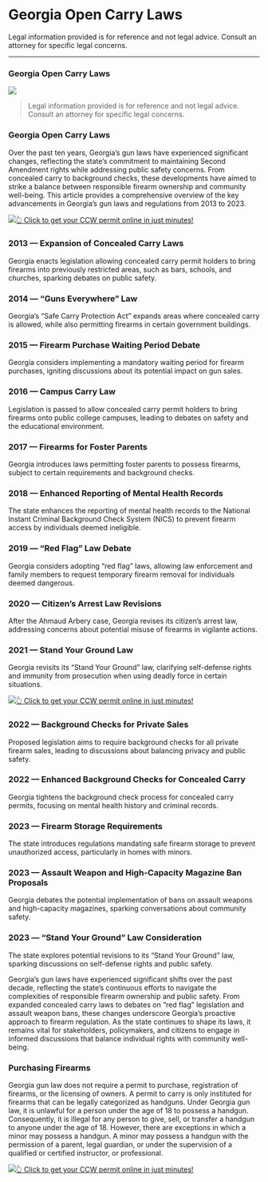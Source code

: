 # Georgia Open Carry Laws

Legal information provided is for reference and not legal advice. Consult an attorney for specific legal concerns. 

* * *

### Georgia Open Carry Laws

![](https://cdn-images-1.medium.com/max/800/1*buhYBw80ffunsDAehlMHFg.png)

> Legal information provided is for reference and not legal advice. Consult an attorney for specific legal concerns.

### Georgia Open Carry Laws

Over the past ten years, Georgia’s gun laws have experienced significant changes, reflecting the state’s commitment to maintaining Second Amendment rights while addressing public safety concerns. From concealed carry to background checks, these developments have aimed to strike a balance between responsible firearm ownership and community well-being. This article provides a comprehensive overview of the key advancements in Georgia’s gun laws and regulations from 2013 to 2023.

[![](https://cdn-images-1.medium.com/max/1200/1*aCmvRhaa5Xjz4zDZxHzAjg.png)](https://serp.ly/ccw)[👆 Click to get your CCW permit online in just minutes!](https://serp.ly/ccw)

### 2013 — Expansion of Concealed Carry Laws

Georgia enacts legislation allowing concealed carry permit holders to bring firearms into previously restricted areas, such as bars, schools, and churches, sparking debates on public safety.

### 2014 — “Guns Everywhere” Law

Georgia’s “Safe Carry Protection Act” expands areas where concealed carry is allowed, while also permitting firearms in certain government buildings.

### 2015 — Firearm Purchase Waiting Period Debate

Georgia considers implementing a mandatory waiting period for firearm purchases, igniting discussions about its potential impact on gun sales.

### 2016 — Campus Carry Law

Legislation is passed to allow concealed carry permit holders to bring firearms onto public college campuses, leading to debates on safety and the educational environment.

### 2017 — Firearms for Foster Parents

Georgia introduces laws permitting foster parents to possess firearms, subject to certain requirements and background checks.

### 2018 — Enhanced Reporting of Mental Health Records

The state enhances the reporting of mental health records to the National Instant Criminal Background Check System (NICS) to prevent firearm access by individuals deemed ineligible.

### 2019 — “Red Flag” Law Debate

Georgia considers adopting “red flag” laws, allowing law enforcement and family members to request temporary firearm removal for individuals deemed dangerous.

### 2020 — Citizen’s Arrest Law Revisions

After the Ahmaud Arbery case, Georgia revises its citizen’s arrest law, addressing concerns about potential misuse of firearms in vigilante actions.

### 2021 — Stand Your Ground Law

Georgia revisits its “Stand Your Ground” law, clarifying self-defense rights and immunity from prosecution when using deadly force in certain situations.

[![](https://cdn-images-1.medium.com/max/1200/1*TMCVgNoKp2NAtvLSAMkaJg.png)](https://serp.ly/ccw)[👆 Click to get your CCW permit online in just minutes!](https://serp.ly/ccw)

### 2022 — Background Checks for Private Sales

Proposed legislation aims to require background checks for all private firearm sales, leading to discussions about balancing privacy and public safety.

### 2022 — Enhanced Background Checks for Concealed Carry

Georgia tightens the background check process for concealed carry permits, focusing on mental health history and criminal records.

### 2023 — Firearm Storage Requirements

The state introduces regulations mandating safe firearm storage to prevent unauthorized access, particularly in homes with minors.

### 2023 — Assault Weapon and High-Capacity Magazine Ban Proposals

Georgia debates the potential implementation of bans on assault weapons and high-capacity magazines, sparking conversations about community safety.

### 2023 — “Stand Your Ground” Law Consideration

The state explores potential revisions to its “Stand Your Ground” law, sparking discussions on self-defense rights and public safety.

Georgia’s gun laws have experienced significant shifts over the past decade, reflecting the state’s continuous efforts to navigate the complexities of responsible firearm ownership and public safety. From expanded concealed carry laws to debates on “red flag” legislation and assault weapon bans, these changes underscore Georgia’s proactive approach to firearm regulation. As the state continues to shape its laws, it remains vital for stakeholders, policymakers, and citizens to engage in informed discussions that balance individual rights with community well-being.

### Purchasing Firearms

Georgia gun law does not require a permit to purchase, registration of firearms, or the licensing of owners. A permit to carry is only instituted for firearms that can be legally categorized as handguns. Under Georgia gun law, it is unlawful for a person under the age of 18 to possess a handgun. Consequently, it is illegal for any person to give, sell, or transfer a handgun to anyone under the age of 18. However, there are exceptions in which a minor may possess a handgun. A minor may possess a handgun with the permission of a parent, legal guardian, or under the supervision of a qualified or certified instructor, or professional.

[![](https://cdn-images-1.medium.com/max/1200/1*UmVcdbz7GlGdNVJMx2tkag.png)](https://serp.ly/ccw)[👆 Click to get your CCW permit online in just minutes!](https://serp.ly/ccw)

